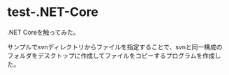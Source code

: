 # test-.NET-Core
.NET Coreを触ってみた。

サンプルでsvnディレクトリからファイルを指定することで、svnと同一構成のフォルダをデスクトップに作成してファイルをコピーするプログラムを作成した。

